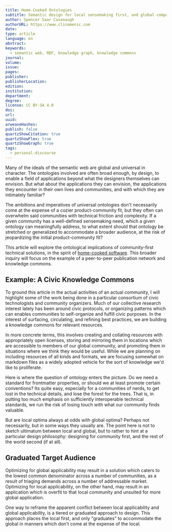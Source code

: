 ```yaml
---
title: Home-Cooked Ontologies
subtitle: Semantic design for local sensemaking first, and global compatibility second.
author: Spencer Saar Cavanaugh
authorURL: https://www.clinamenic.com
date: 
type: article
language: en
abstract: 
keywords:
  - semantic web, RDF, knowledge graph, knowledge commons
journal: 
volume: 
issue: 
pages: 
publisher: 
publisherLocation: 
edition: 
institution: 
department: 
degree: 
license: CC BY-SA 4.0
doi: 
url: 
uuid: 
arweaveHashes: 
publish: false
quartzShowCitation: true
quartzShowFlex: true
quartzShowGraph: true
tags:
  - personal-discourse
---
```

Many of the ideals of the semantic web are global and universal in character. The ontologies involved are often broad enough, by design, to enable a field of applications beyond what the designers themselves can envision. But what about the applications they can envision, the applications they encounter in their own lives and communities, and with which they are intimately familiar?

The ambitions and imperatives of universal ontologies don't necessarily come at the expense of a cozier product-community fit, but they often can overwhelm said communities with technical friction and complexity. If a given community has a well-defined sensemaking need, which a given ontology can meaningfully address, to what extent should that ontology be stretched or generalized to accommodate a broader audience, at the risk of jeopardizing the initial product-community fit?

This article will explore the ontological implications of community-first technical solutions, in the spirit of [home-cooked software](https://maggieappleton.com/home-cooked-software). This broader inquiry will focus on the example of a peer-to-peer publication network and knowledge commons. 

## Example: A Civic Knowledge Commons

To ground this article in the actual activities of an actual community, I will highlight some of the work being done in a particular consortium of civic technologists and community organizers. Much of our collective research interest lately has been around civic protocols, or organizing patterns which can enables communities to self-organize and fulfill civic purposes. In the interest of surfacing, circulating, and refining best practices, we are building a knowledge commons for relevant resources. 

In more concrete terms, this involves creating and collating resources with appropriately open licenses, storing and mirroring them in locations which are accessible to members of our global community, and promoting them in situations where we think they would be useful. While we are planning on including resources of all kinds and formats, we are focusing somewhat on markdown files as a widely adopted vehicle for the sort of knowledge we'd like to proliferate. 

Here is where the question of ontology enters the picture. Do we need a standard for frontmatter properties, or should we at least promote certain conventions? Its quite easy, especially for a communities of nerds, to get lost in the technical details, and lose the forest for the trees. That is, in putting too much emphasis on sufficiently interoperable technical standards, we run the risk of losing touch with what our community finds valuable. 

But are local optima always at odds with global optima? Perhaps not necessarily, but in some ways they usually are. The point here is not to sketch ultimatum between local and global, but to rather to hint at a particular design philosophy: designing for community first, and the rest of the world second (if at all).

## Graduated Target Audience

Optimizing for global applicability may result in a solution which caters to the lowest common denominator across a number of communities, as a result of triaging demands across a number of addressable market. Optimizing for local applicability, on the other hand, may result in an application which is overfit to that local community and unsuited for more global application. 

One way to reframe the apparent conflict between local applicability and global applicability, is a tiered or graduated approach to design. This approach places the local first, and only "graduates" to accommodate the global in manners which don't come at the expense of the local.